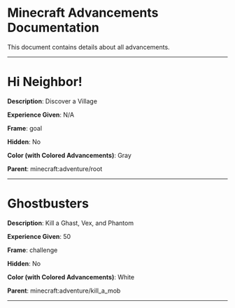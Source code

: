 # Minecraft Advancements Documentation

This document contains details about all advancements.

---

# Hi Neighbor!

**Description**: Discover a Village

**Experience Given**: N/A

**Frame**: goal

**Hidden**: No

**Color (with Colored Advancements)**: Gray

**Parent**: minecraft:adventure/root

---

# Ghostbusters

**Description**: Kill a Ghast, Vex, and Phantom

**Experience Given**: 50

**Frame**: challenge

**Hidden**: No

**Color (with Colored Advancements)**: White

**Parent**: minecraft:adventure/kill_a_mob

---

